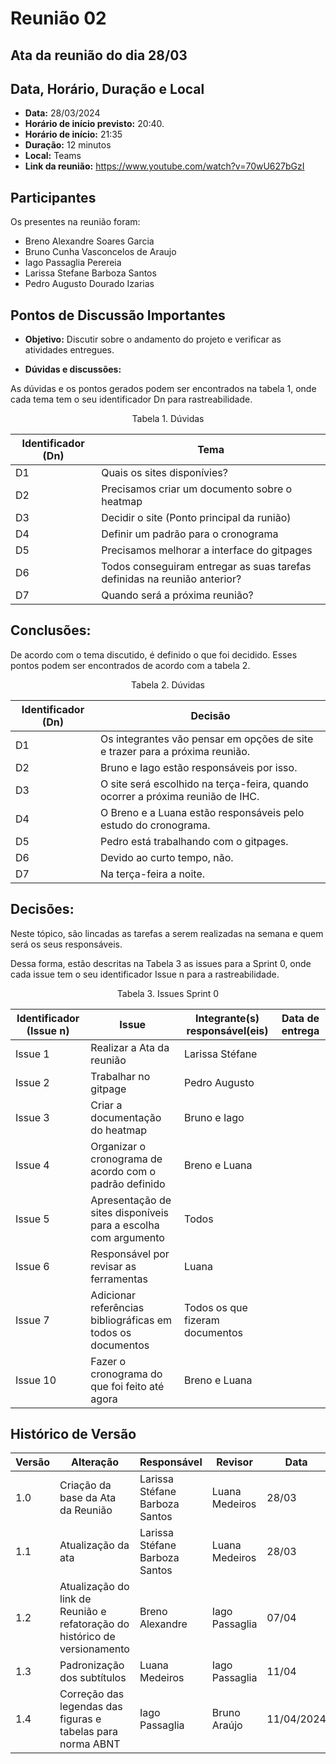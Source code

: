 # Reunião 02

## Ata da reunião do dia 28/03

## Data, Horário, Duração e Local

- **Data:** 28/03/2024
- **Horário de início previsto:** 20:40.
- **Horário de início:** 21:35
- **Duração:** 12 minutos
- **Local:** Teams 
- **Link da reunião:** https://www.youtube.com/watch?v=70wU627bGzI

## Participantes

Os presentes na reunião foram:

- Breno Alexandre Soares Garcia
- Bruno Cunha Vasconcelos de Araujo
- Iago Passaglia Perereia
- Larissa Stefane Barboza Santos
- Pedro Augusto Dourado Izarias

## Pontos de Discussão Importantes

- **Objetivo:** Discutir sobre o andamento do projeto e verificar as atividades entregues.

- **Dúvidas e discussões:**

As dúvidas e os pontos gerados podem ser encontrados na tabela 1, onde cada tema tem o seu identificador Dn para rastreabilidade.

<p align="center"> Tabela 1. Dúvidas </p>

| Identificador (Dn) | Tema |
| - | - |
| D1 | Quais os sites disponívies? | 
| D2 | Precisamos criar um documento sobre o heatmap|
| D3 | Decidir o site (Ponto principal da runião) |
| D4 | Definir um padrão para o cronograma |
| D5 | Precisamos melhorar a interface do gitpages |
| D6 | Todos conseguiram entregar as suas tarefas definidas na reunião anterior? |
| D7 | Quando será a próxima reunião? |

## Conclusões: 

De acordo com o tema discutido, é definido o que foi decidido. Esses pontos podem ser encontrados de acordo com a tabela 2.

<p align="center"> Tabela 2. Dúvidas </p>

| Identificador (Dn) | Decisão |
| - | - |
| D1 | Os integrantes vão pensar em opções de site e trazer para a próxima reunião. | 
| D2 | Bruno e Iago estão responsáveis por isso. |
| D3 | O site será escolhido na terça-feira, quando ocorrer a próxima reunião de IHC. |
| D4 | O Breno e a Luana estão responsáveis pelo estudo do cronograma. |
| D5 | Pedro está trabalhando com o gitpages. |
| D6 | Devido ao curto tempo, não. |
| D7 | Na terça-feira a noite. |


## Decisões:

Neste tópico, são lincadas as tarefas a serem realizadas na semana e quem será os seus responsáveis.

Dessa forma, estão descritas na Tabela 3 as issues para a Sprint 0, onde cada issue tem o seu identificador Issue n para a rastreabilidade.

<p align="center"> Tabela 3. Issues Sprint 0 </p>

| Identificador (Issue n) | Issue | Integrante(s) responsável(eis) | Data de entrega |
| - | - | - | - |
| Issue 1 | Realizar a Ata da reunião  | Larissa Stéfane | |
| Issue 2 | Trabalhar no gitpage | Pedro Augusto |  |
| Issue 3 | Criar a documentação do heatmap | Bruno e Iago | |
| Issue 4 | Organizar o cronograma de acordo com o padrão definido | Breno e Luana | |
| Issue 5 | Apresentação de sites disponíveis para a escolha com argumento | Todos | |
| Issue 6 | Responsável por revisar as ferramentas | Luana | |
| Issue 7 | Adicionar referências bibliográficas em todos os documentos | Todos os que fizeram documentos | |
| Issue 10 | Fazer o cronograma do que foi feito até agora| Breno e Luana | |


## Histórico de Versão

| Versão | Alteração                                                                  | Responsável                    | Revisor        | Data |
| ------ | -------------------------------------------------------------------------- | ------------------------------ | -------------- | ----- |
| 1.0    | Criação da base da Ata da Reunião                                          | Larissa Stéfane Barboza Santos | Luana Medeiros | 28/03 |
| 1.1    | Atualização da ata                                                         | Larissa Stéfane Barboza Santos | Luana Medeiros | 28/03 |
| 1.2    | Atualização do link de Reunião e refatoração do histórico de versionamento | Breno Alexandre                | Iago Passaglia | 07/04 |
| 1.3    | Padronização dos subtítulos | Luana Medeiros  | Iago Passaglia | 11/04 |
| 1.4 | Correção das legendas das figuras e tabelas para norma ABNT | Iago Passaglia | Bruno Araújo | 11/04/2024 |

